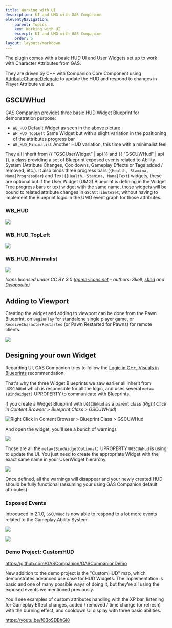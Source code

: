 ```yaml
---
title: Working with UI
description: UI and UMG with GAS Companion
eleventyNavigation:
    parent: Topics
    key: Working with UI
    excerpt: UI and UMG with GAS Companion
    order: 5
layout: layouts/markdown
---
```


The plugin comes with a basic HUD UI and User Widgets set up to work with Character Attributes from GAS.

They are driven by C++ with Companion Core Component using [AttributeChangeDelegate](https://github.com/tranek/GASDocumentation#434-responding-to-attribute-changes) to update the HUD and respond to changes in Player Attribute values.

## GSCUWHud

GAS Companion provides three basic HUD Widget Blueprint for demonstration purpose:

- `WB_HUD` Default Widget as seen in the above picture
- `WH_HUD_TopLeft` Same Widget but with a slight variation in the positioning of the attributes progress bar
- `WB_HUD_Minimalist` Another HUD variation, this time with a minimalist feel

They all inherit from {{ "GSCUserWidget" | api }} and {{ "GSCUWHud" | api }}, a class providing a set of Blueprint exposed events related to Ability System (Attribute Changes, Cooldowns, Gameplay Effects or Tags added / removed, etc.). It also binds three progress bars (`{Health, Stamina, Mana}ProgressBar`) and Text (`{Health, Stamina, Mana}Text`) widgets, these are optional but if the User Widget (UMG) Blueprint is defining in the Widget Tree progress bars or text widget with the same name, those widgets will be bound to related attribute changes in `GSCAttributeSet`, without having to implement the Blueprint logic in the UMG event graph for those attributes.

### WB_HUD

![](hud.png)

### WB_HUD_TopLeft

![](hud-topleft.png)

### WB_HUD_Minimalist

![](hud-minimalist.png)

*Icons licensed under CC BY 3.0 ([game-icons.net](https://game-icons.net/) - authors: Skoll, [sbed](https://opengameart.org/content/95-game-icons) and [Delapouite](https://delapouite.com/))*

## Adding to Viewport

Creating the widget and adding to viewport can be done from the Pawn Blueprint, on `BeginPlay` for standalone single player game, or `ReceiveCharacterRestarted` (or Pawn Restarted for Pawns) for remote clients.

![](add_viewport.png)

## Designing your own Widget

Regarding UI, GAS Companion tries to follow the [Logic in C++, Visuals in Blueprints](https://benui.ca/unreal/ui-best-practices/#logic-in-c-visuals-in-blueprints) recommendation.

That's why the three Widget Blueprints we saw earlier all inherit from `UGSCUWHud` which is responsible for all the logic, and uses several `meta=(BindWidget)` UPROPERTY to communicate with Blueprints.

If you create a Widget Blueprint with `UGSCUWHud` as a parent class (*Right Click in Content Browser > Blueprint Class > GSCUWHud*)

![Right Click in Content Browser > Blueprint Class > GSCUWHud](create-wbp.png)

And open the widget, you'll see a bunch of warnings

![](widget_optional_bindings.png)

Those are all the `meta=(BindWidgetOptional)` UPROPERTY `UGSCUWHud` is using to update the UI. You just need to create the appropriate Widget with the exact same name in your UserWidget hierarchy.

![](uw-hierarchy.png)

Once defined, all the warnings will disappear and your newly created HUD should be fully functional (assuming your using GAS Companion default attributes)

### Exposed Events

Introduced in 2.1.0, `GSCUWHud` is now able to respond to a lot more events related to the Gameplay Ability System.

![](events_dropdown.png)

![](hud_events.png)

### Demo Project: CustomHUD

https://github.com/GASCompanion/GASCompanionDemo

New addition to the demo project is the "CustomHUD" map, which demonstrates advanced use case for HUD Widgets. The implementation is basic and one of many possible ways of doing it, but they're all using the exposed events we mentioned previously.

You'll see examples of custom attributes handling with the XP bar, listening for Gameplay Effect changes, added / removed / time change (or refresh) with the burning effect, and cooldown UI display with three basic abilities.

https://youtu.be/f0BoSDBhGi8

